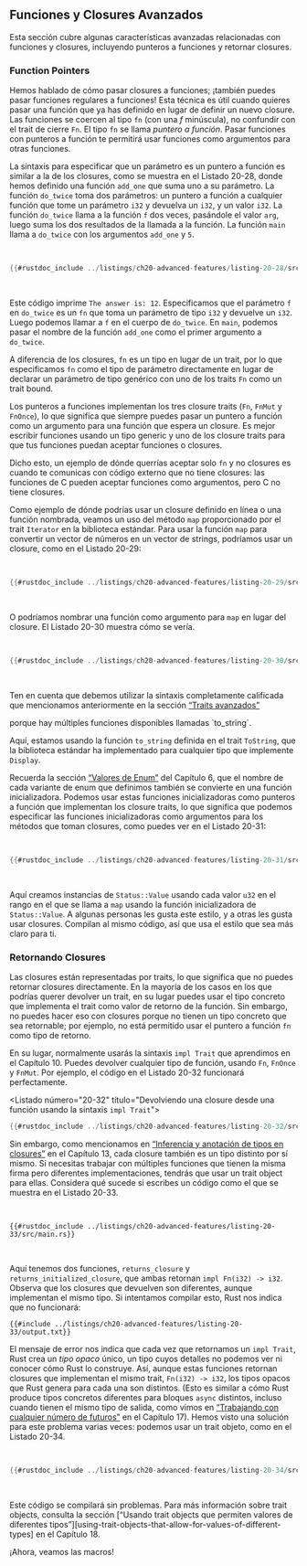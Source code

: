 ## Funciones y Closures Avanzados

Esta sección cubre algunas características avanzadas relacionadas con
funciones y closures, incluyendo punteros a funciones y retornar closures.

### Function Pointers

Hemos hablado de cómo pasar closures a funciones; ¡también puedes pasar
funciones regulares a funciones! Esta técnica es útil cuando quieres pasar una
función que ya has definido en lugar de definir un nuevo closure. Las funciones
se coercen al tipo `fn` (con una _f_ minúscula), no confundir con el trait de
cierre `Fn`. El tipo `fn` se llama _puntero a función_. Pasar funciones con
punteros a función te permitirá usar funciones como argumentos para otras
funciones.

La sintaxis para especificar que un parámetro es un puntero a función es
similar a la de los closures, como se muestra en el Listado 20-28, donde hemos
definido una función `add_one` que suma uno a su parámetro. La función
`do_twice` toma dos parámetros: un puntero a función a cualquier función que
tome un parámetro `i32` y devuelva un `i32`, y un valor `i32`. La función
`do_twice` llama a la función `f` dos veces, pasándole el valor `arg`, luego
suma los dos resultados de la llamada a la función. La función `main` llama a
`do_twice` con los argumentos `add_one` y `5`.

<Listing number="20-28" file-name="src/main.rs" caption="Usando el tipo `fn` para aceptar un puntero a function como un argumento">

```rust
{{#rustdoc_include ../listings/ch20-advanced-features/listing-20-28/src/main.rs}}
```

</Listing>

Este código imprime `The answer is: 12`. Especificamos que el parámetro `f` en
`do_twice` es un `fn` que toma un parámetro de tipo `i32` y devuelve un `i32`.
Luego podemos llamar a `f` en el cuerpo de `do_twice`. En `main`, podemos pasar
el nombre de la función `add_one` como el primer argumento a `do_twice`.

A diferencia de los closures, `fn` es un tipo en lugar de un trait, por lo que
especificamos `fn` como el tipo de parámetro directamente en lugar de declarar
un parámetro de tipo genérico con uno de los traits `Fn` como un trait bound.

Los punteros a funciones implementan los tres closure traits (`Fn`, `FnMut` y
`FnOnce`), lo que significa que siempre puedes pasar un puntero a función como
un argumento para una función que espera un closure. Es mejor escribir
funciones usando un tipo generic y uno de los closure traits para que tus
funciones puedan aceptar funciones o closures.

Dicho esto, un ejemplo de dónde querrías aceptar solo `fn` y no closures es
cuando te comunicas con código externo que no tiene closures: las funciones de
C pueden aceptar funciones como argumentos, pero C no tiene closures.

Como ejemplo de dónde podrías usar un closure definido en línea o una función
nombrada, veamos un uso del método `map` proporcionado por el trait `Iterator`
en la biblioteca estándar. Para usar la función `map` para convertir un vector
de números en un vector de strings, podríamos usar un closure, como en el 
Listado 20-29:

<Listing number="20-29" caption="Using a closure with the `map` method to convert numbers to strings">

```rust
{{#rustdoc_include ../listings/ch20-advanced-features/listing-20-29/src/main.rs:here}}
```

</Listing>

O podríamos nombrar una función como argumento para `map` en lugar del
closure. El Listado 20-30 muestra cómo se vería.

<Listing number="20-30" caption="Usando el metodo `String::to_string` para convertir números a strings">

```rust
{{#rustdoc_include ../listings/ch20-advanced-features/listing-20-30/src/main.rs:here}}
```

</Listing>

Ten en cuenta que debemos utilizar la sintaxis completamente calificada que
mencionamos anteriormente en la sección [“Traits avanzados”][advanced-traits]

<!-- ignore --> porque hay múltiples funciones disponibles llamadas `to_string`.

Aquí, estamos usando la función `to_string` definida en el trait `ToString`,
que la biblioteca estándar ha implementado para cualquier tipo que implemente
`Display`.

Recuerda la sección [“Valores de Enum”][valores-enum]<!-- ignore --> del
Capítulo 6, que el nombre de cada variante de enum que definimos también se
convierte en una función inicializadora. Podemos usar estas funciones
inicializadoras como punteros a función que implementan los closure traits,
lo que significa que podemos especificar las funciones inicializadoras como
argumentos para los métodos que toman closures, como puedes ver en el 
Listado 20-31:

<Listing number="20-31" caption="Usando un inicializador de enum con el método `map` para crear una instancia de `Status` a partir de números">

```rust
{{#rustdoc_include ../listings/ch20-advanced-features/listing-20-31/src/main.rs:here}}
```

</Listing>

Aquí creamos instancias de `Status::Value` usando cada valor `u32` en el rango
en el que se llama a `map` usando la función inicializadora de `Status::Value`.
A algunas personas les gusta este estilo, y a otras les gusta usar closures.
Compilan al mismo código, así que usa el estilo que sea más claro para ti.

### Retornando Closures

Las closures están representadas por traits, lo que significa que no puedes 
retornar closures directamente. En la mayoría de los casos en los que podrías 
querer devolver un trait, en su lugar puedes usar el tipo concreto que 
implementa el trait como valor de retorno de la función. Sin embargo, no puedes 
hacer eso con closures porque no tienen un tipo concreto que sea retornable; por 
ejemplo, no está permitido usar el puntero a función `fn` como tipo de retorno.

En su lugar, normalmente usarás la sintaxis `impl Trait` que aprendimos en el 
Capítulo 10. Puedes devolver cualquier tipo de función, usando `Fn`, `FnOnce` y 
`FnMut`. Por ejemplo, el código en el Listado 20-32 funcionará perfectamente.

\<Listado número="20-32" título="Devolviendo una closure desde una función usando la sintaxis `impl Trait`">


```rust
{{#rustdoc_include ../listings/ch20-advanced-features/listing-20-32/src/lib.rs}}
```

</Listing>

Sin embargo, como mencionamos en 
[“Inferencia y anotación de tipos en closures”][closure-types]<!-- ignore --> 
en el Capítulo 13, cada closure también es un tipo distinto por sí mismo. Si 
necesitas trabajar con múltiples funciones que tienen la misma firma pero 
diferentes implementaciones, tendrás que usar un trait object para ellas. 
Considera qué sucede si escribes un código como el que se muestra en el 
Listado 20-33.

<Listing file-name="src/main.rs" number="20-33" caption="Crear un `Vec<T>` de closures definidos por funciones que retornan `impl Fn`">

```rust,ignore,does_not_compile
{{#rustdoc_include ../listings/ch20-advanced-features/listing-20-33/src/main.rs}}
```

</Listing>

Aquí tenemos dos funciones, `returns_closure` y `returns_initialized_closure`, 
que ambas retornan `impl Fn(i32) -> i32`. Observa que los closures que devuelven 
son diferentes, aunque implementan el mismo tipo. Si intentamos compilar esto, 
Rust nos indica que no funcionará:

```text
{{#include ../listings/ch20-advanced-features/listing-20-33/output.txt}}
```

El mensaje de error nos indica que cada vez que retornamos un `impl Trait`, 
Rust crea un *tipo opaco* único, un tipo cuyos detalles no podemos ver ni 
conocer cómo Rust lo construye. Así, aunque estas funciones retornan closures 
que implementan el mismo trait, `Fn(i32) -> i32`, los tipos opacos que Rust 
genera para cada una son distintos. (Esto es similar a cómo Rust produce tipos 
concretos diferentes para bloques `async` distintos, incluso cuando tienen el 
mismo tipo de salida, como vimos en 
[“Trabajando con cualquier número de futuros”][any-number-of-futures] en el 
Capítulo 17). Hemos visto una solución para este problema varias veces: podemos 
usar un trait objeto, como en el Listado 20-34.


<Listing number="20-34" caption="Crear un `Vec<T>` de closures definidos por funciones que retornan `Box<dyn Fn>`, para que todos tengan el mismo tipo">

```rust
{{#rustdoc_include ../listings/ch20-advanced-features/listing-20-34/src/main.rs:here}}
```

</Listing>

Este código se compilará sin problemas. Para más información sobre 
trait objects, consulta la sección [“Usando trait objects que permiten valores 
de diferentes tipos”][using-trait-objects-that-allow-for-values-of-different-types]<!-- ignore --> 
en el Capítulo 18.

¡Ahora, veamos las macros!


[advanced-traits]: ch20-03-advanced-traits.html#traits-avanzados
[enum-values]: ch06-01-defining-an-enum.html#enum-values
[valores-enum]: ch06-01-defining-an-enum.html#valores-enum
[closure-types]: ch13-01-closures.html#closure-type-inference-and-annotation
[any-number-of-futures]: ch17-03-more-futures.html
[usando-trait-objects-que-permiten-valores-de-diferentes-tipos]: ch18-02-trait-objects.html#usando-trait-objects-que-permiten-valores-de-diferentes-tipos
